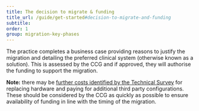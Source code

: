 ```yaml
---
title: The decision to migrate & funding
title_url: /guide/get-started#decision-to-migrate-and-funding
subtitle:
order: 1
group: migration-key-phases
---
```


The practice completes a business case providing reasons to justify the migration and detailing the preferred clinical system (otherwise known as a solution). This is assessed by the CCG and if approved, they will authorise the funding to support the migration.

**Note:** there may be [further costs identified by the Technical Survey](/prm-practice-migration/guide/technical-survey) for replacing hardware and paying for additional third party configurations. These should be considered by the CCG as quickly as possible to ensure availability of funding in line with the timing of the migration.

